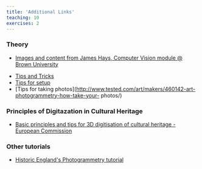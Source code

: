 ```yaml
---
title: 'Additional Links'
teaching: 10
exercises: 2
---
```


### Theory

-	[Images and content from James Hays, Computer Vision module @ Brown University](http://cs.brown.edu/courses/cs143/)
<!--
-	[Comparison of methods](http://www.stporter.com/wp- content/uploads/2016/04/A_Comparison_of_Methods_for_Creating_3D.pdf)-->
-	[Tips and Tricks](http://www.agisoft.com/support/tips-tricks/)
-	[Tips for setup](https://blog.sketchfab.com/how-to-set-up-a-successful-photogrammetry-project/)
-	[Tips for taking photos](http://www.tested.com/art/makers/460142-art-photogrammetry-how-take-your- photos/)

### Principles of Digitazation in Cultural Heritage
- [Basic principles and tips for 3D digitisation of cultural heritage -European Commission](https://digital-strategy.ec.europa.eu/en/library/basic-principles-and-tips-3d-digitisation-cultural-heritage)

### Other tutorials

- [Historic England's Photogrammetry tutorial](https://historicengland.org.uk/images-books/publications/photogrammetric-applications-for-cultural-heritage/heag066-photogrammetric-applications-cultural-heritage/)



